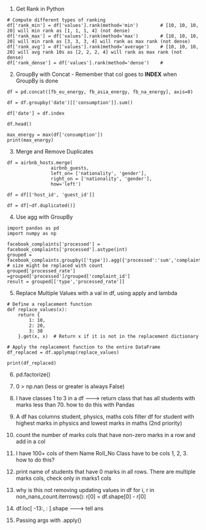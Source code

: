 1. Get Rank in Python
```
# Compute different types of ranking
df['rank_min'] = df['values'].rank(method='min')        # [10, 10, 10, 20] will min rank as [1, 1, 1, 4] (not dense)
df['rank_max'] = df['values'].rank(method='max')        # [10, 10, 10, 20] will min rank as [3, 3, 3, 4] will rank as max rank (not dense)
df['rank_avg'] = df['values'].rank(method='average')    # [10, 10, 10, 20] will avg rank 10s as [2, 2, 2, 4] will rank as max rank (not dense)
df['rank_dense'] = df['values'].rank(method='dense')    # 

```

2. GroupBy with Concat - Remember that col goes to **INDEX** when GroupBy is done

```
df = pd.concat([fb_eu_energy, fb_asia_energy, fb_na_energy], axis=0)

df = df.groupby('date')[['consumption']].sum()

df['date'] = df.index

df.head()

max_energy = max(df['consumption'])
print(max_energy)
```

3. Merge and Remove Duplicates
```
df = airbnb_hosts.merge(
                airbnb_guests,    
                left_on= ['nationality', 'gender'], 
                right_on = ['nationality', 'gender'], 
                how='left')

df = df[['host_id', 'guest_id']]

df = df[~df.duplicated()]
```

4. Use agg with GroupBy
```
import pandas as pd
import numpy as np

facebook_complaints['processed'] = facebook_complaints['processed'].astype(int)
grouped = facebook_complaints.groupby(['type']).agg({'processed':'sum','complaint_id':'size'}).reset_index()    # size might be replaced with count
grouped['processed_rate'] =grouped['processed']/grouped['complaint_id']
result = grouped[['type','processed_rate']]
```

5. Replace Multiple Values with a val in df, using apply and lambda
```
# Define a replacement function
def replace_values(x):
    return {
        1: 10,
        2: 20,
        3: 30
    }.get(x, x)  # Return x if it is not in the replacement dictionary

# Apply the replacement function to the entire DataFrame
df_replaced = df.applymap(replace_values)

print(df_replaced)

```

6. pd.factorize()

7. 0 > np.nan (less or greater is always False)

8. I have classes 1 to 3 in a df ---> return class that has all students with marks less than 70. how to do this with Pandas

9. A df has columns student, physics, maths cols
filter df for student with highest marks in physics and lowest marks in maths (2nd priority)

10. count the number of marks cols that have non-zero marks in a row and add in a col

11. I have 100+ cols
of them Name Roll_No Class have to be cols 1, 2, 3. how to do this?

12. print name of students that have 0 marks in all rows. There are multiple marks cols, check only in marks1 cols

13. why is this not removing updating values in df
   for i, r in non_nans_count.iterrows(): 
    r[0] = df.shape[0] - r[0]

14. df.loc[ -13:, : ].shape ---> tell ans

15. Passing args with .apply() 

